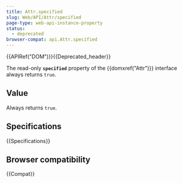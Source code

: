 ```yaml
---
title: Attr.specified
slug: Web/API/Attr/specified
page-type: web-api-instance-property
status:
  - deprecated
browser-compat: api.Attr.specified
---
```


{{APIRef("DOM")}}{{Deprecated_header}}

The read-only **`specified`** property of the {{domxref("Attr")}} interface always returns `true`.

## Value

Always returns `true`.

## Specifications

{{Specifications}}

## Browser compatibility

{{Compat}}
